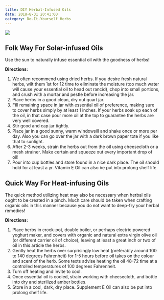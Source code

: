 ```yaml
---
title: DIY Herbal-Infused Oils
date: 2018-8-31 20:41:00
category: Do-It-Yourself Herbs
---
```


![](/images/4.jpg)

## Folk Way For Solar-infused Oils

Use the sun to naturally infuse essential oil with the goodness of herbs!

<!-- more -->

__Directions:__
1. We often recommend using dried herbs. If you desire fresh natural herbs, wilt them 1st for 12 time to eliminate the moisture (too much water will cause your essential oil to head out rancid), chop into small portions, and crush with a mortar and pestle before increasing the jar.
2. Place herbs in a good clean, dry out quart jar. 
3. Fill remaining space in jar with essential oil of preference, making sure to cover herbs simply by at least 1 inches. If your herbs soak up each of the oil, in that case pour more oil at the top to guarantee the herbs are very well covered.
4. Stir good and cap jar tightly.
5. Place jar in a good sunny, warm windowsill and shake once or more per day. Also you can go over the jar with a dark brown paper tote if you like that to sunlight. 
6. After 2-3 weeks, strain the herbs out from the oil using cheesecloth or a mesh strainer. Make certain and squeeze out every important drop of oil!
7. Pour into cup bottles and store found in a nice dark place. The oil should hold for at least a yr. Vitamin E Oil can also be put into prolong shelf life.

## Quick Way For Heat-infusing Oils

The quick method utilizing heat may also be necessary when herbal oils ought to be created in a pinch. Much care should be taken when crafting organic oils in this manner because you do not want to deep-fry your herbal remedies!

__Directions:__
1. Place herbs in crock-pot, double boiler, or perhaps electric powered yoghurt maker, and covers with organic and natural extra virgin olive oil (or different carrier oil of choice), leaving at least a great inch or two of oil in this article the herbs. 
2. Gently heat the herbs over surprisingly low heat (preferably around 100 to 140 degrees Fahrenheit) for 1-5 hours before oil takes on the colour and scent of the herb. Some texts advise heating the oil 48-72 time at a controlled temperatures of 100 degrees Fahrenheit. 
3. Turn off heating and invite to cool.
4. Once essential oil is cooled, strain working with cheesecloth, and bottle into dry and sterilized amber bottles. 
5. Store in a cool, dark, dry place. Supplement E Oil can also be put into prolong shelf life.